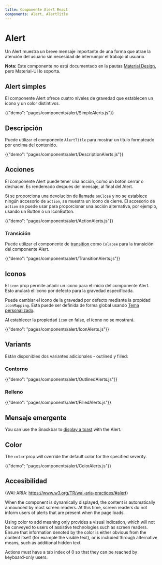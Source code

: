 ```yaml
---
title: Componente Alert React
components: Alert, AlertTitle
---
```


# Alert

<p class="description">Un Alert muestra un breve mensaje importante de una forma que atrae la atención del usuario sin necesidad de interrumpir el trabajo al usuario.</p>

**Nota:** Este componente no está documentado en la pautas [Material Design](https://material.io/), pero Material-UI lo soporta.

## Alert simples

El componente Alert ofrece cuatro niveles de gravedad que establecen un icono y un color distintivos.

{{"demo": "pages/components/alert/SimpleAlerts.js"}}

## Descripción

Puede utilizar el componente `AlertTitle` para mostrar un título formateado por encima del contenido.

{{"demo": "pages/components/alert/DescriptionAlerts.js"}}

## Acciones

El componente Alert puede tener una acción, como un botón cerrar o deshacer. Es rendereado después del mensaje, al final del Alert.

Si se proporciona una devolución de llamada `onClose` y no se establece ningún accesorio de `action`, se muestra un icono de cierre. El accesorio de `action` se puede usar para proporcionar una acción alternativa, por ejemplo, usando un Button o un IconButton.

{{"demo": "pages/components/alert/ActionAlerts.js"}}

### Transición

Puede utilizar el componente de [ transition ](/components/transitions/) como `Colapse` para la transición del componente Alert.

{{"demo": "pages/components/alert/TransitionAlerts.js"}}

## Iconos

El `icon` prop permite añadir un icono para el inicio del componente Alert. Esto anulará el icono por defecto para la gravedad especificada.

Puede cambiar el ícono de la gravedad por defecto mediante la propidad  `iconMapping`. Esta puede ser definida de forma global usando  [Tema personalizado](/customization/globals/#default-props).

Al establecer la propiedad `icon` en false, el ícono no se mostrará.

{{"demo": "pages/components/alert/IconAlerts.js"}}

## Variants

Están disponibles dos variantes adicionales - outlined y filled:

### Contorno

{{"demo": "pages/components/alert/OutlinedAlerts.js"}}

### Relleno

{{"demo": "pages/components/alert/FilledAlerts.js"}}

## Mensaje emergente

You can use the Snackbar to [display a toast](/components/snackbars/#customized-snackbars) with the Alert.

## Color

The `color` prop will override the default color for the specified severity.

{{"demo": "pages/components/alert/ColorAlerts.js"}}

## Accesibilidad

(WAI-ARIA: https://www.w3.org/TR/wai-aria-practices/#alert)

When the component is dynamically displayed, the content is automatically announced by most screen readers. At this time, screen readers do not inform users of alerts that are present when the page loads.

Using color to add meaning only provides a visual indication, which will not be conveyed to users of assistive technologies such as screen readers. Ensure that information denoted by the color is either obvious from the content itself (for example the visible text), or is included through alternative means, such as additional hidden text.

Actions must have a tab index of 0 so that they can be reached by keyboard-only users.
